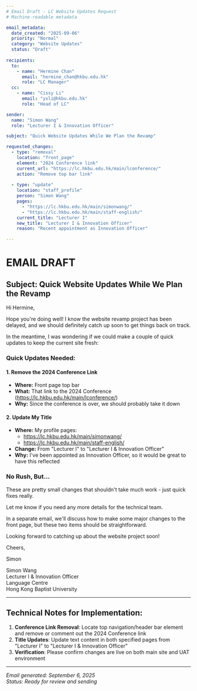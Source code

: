 ```yaml
---
# Email Draft - LC Website Updates Request
# Machine-readable metadata

email_metadata:
  date_created: "2025-09-06"
  priority: "Normal"
  category: "Website Updates"
  status: "Draft"
  
recipients:
  to:
    - name: "Hermine Chan"
      email: "hermine_chan@hkbu.edu.hk"
      role: "LC Manager"
  cc:
    - name: "Cissy Li"
      email: "yxli@hkbu.edu.hk"
      role: "Head of LC"

sender:
  name: "Simon Wang"
  role: "Lecturer I & Innovation Officer"

subject: "Quick Website Updates While We Plan the Revamp"

requested_changes:
  - type: "removal"
    location: "front_page"
    element: "2024 Conference link"
    current_url: "https://lc.hkbu.edu.hk/main/lconference/"
    action: "Remove top bar link"
    
  - type: "update"
    location: "staff_profile"
    person: "Simon Wang"
    pages:
      - "https://lc.hkbu.edu.hk/main/simonwang/"
      - "https://lc.hkbu.edu.hk/main/staff-english/"
    current_title: "Lecturer I"
    new_title: "Lecturer I & Innovation Officer"
    reason: "Recent appointment as Innovation Officer"

---
```


# EMAIL DRAFT

## Subject: Quick Website Updates While We Plan the Revamp

Hi Hermine,

Hope you're doing well! I know the website revamp project has been delayed, and we should definitely catch up soon to get things back on track.

In the meantime, I was wondering if we could make a couple of quick updates to keep the current site fresh:

### Quick Updates Needed:

#### 1. Remove the 2024 Conference Link
- **Where:** Front page top bar
- **What:** That link to the 2024 Conference (https://lc.hkbu.edu.hk/main/lconference/)
- **Why:** Since the conference is over, we should probably take it down

#### 2. Update My Title
- **Where:** My profile pages:
  - https://lc.hkbu.edu.hk/main/simonwang/
  - https://lc.hkbu.edu.hk/main/staff-english/
- **Change:** From "Lecturer I" to "Lecturer I & Innovation Officer"
- **Why:** I've been appointed as Innovation Officer, so it would be great to have this reflected

### No Rush, But...
These are pretty small changes that shouldn't take much work - just quick fixes really.

Let me know if you need any more details for the technical team.

In a separate email, we'll discuss how to make some major changes to the front page, but these two items should be straightforward.

Looking forward to catching up about the website project soon!

Cheers,

Simon

Simon Wang  
Lecturer I & Innovation Officer  
Language Centre  
Hong Kong Baptist University

---

## Technical Notes for Implementation:
1. **Conference Link Removal**: Locate top navigation/header bar element and remove or comment out the 2024 Conference link
2. **Title Updates**: Update text content in both specified pages from "Lecturer I" to "Lecturer I & Innovation Officer"
3. **Verification**: Please confirm changes are live on both main site and UAT environment

---

*Email generated: September 6, 2025*  
*Status: Ready for review and sending*
